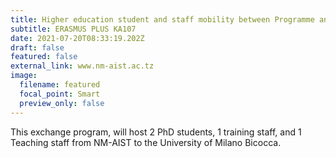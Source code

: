 ```yaml
---
title: Higher education student and staff mobility between Programme and Partner
subtitle: ERASMUS PLUS KA107
date: 2021-07-20T08:33:19.202Z
draft: false
featured: false
external_link: www.nm-aist.ac.tz
image:
  filename: featured
  focal_point: Smart
  preview_only: false
---
```

This exchange program, will host 2 PhD students, 1 training staff, and 1 Teaching staff  from NM-AIST to the University of Milano Bicocca.